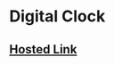 # Digital Clock

## [Hosted Link](https://sushilk2000.github.io/JavaScript-Assignments/Digital%20Clock)
